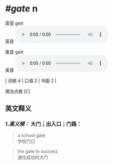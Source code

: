 # ***\#gate*** n
英音 ɡeɪt  
英音
<audio src="./media/gate-B.aac" controls="controls"></audio>

美音 ɡeɪt  
美音
<audio src="./media/gate.aac" controls="controls"></audio>



| 词频 4 | 口语 2 | 书面 2 |  

用法点拨  [C]

英文释义
---
### 1.*高义频：* **大门；出入口；门路：**  

 > a school gate  
 > 学校门口    

 > the gate to success  
 > 通往成功的大门    


